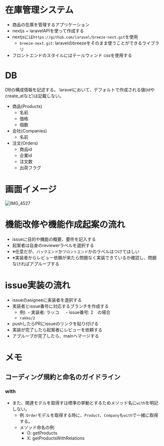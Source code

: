 # 在庫管理システム
- 商品の在庫を管理するアプリケーション
- nextjs + laravelAPIを使って作成する
- nextjsには`https://github.com/laravel/breeze-next.git`を使用
    - `breeze-next.git`: laravelのbreezeをそのまま使うことができるライブラリ
- フロントエンドのスタイルにはテールウィンド cssを使用する

# DB
DBの構成情報を記述する。
laravelにおいて、デフォルトで作成される値(idやcreate_atなど)は記載しない。
- 商品(Products)
    - 名前
    - 価格
    - 個数
- 会社(Companies)
    - 名前
- 注文(Orders)
    - 商品id
    - 企業id
    - 注文数
    - 出荷フラグ
 
# 画面イメージ
![IMG_4527](https://github.com/user-attachments/assets/a8f676c7-4611-43b8-84a3-d809da9886dc)

# 機能改修や機能作成起案の流れ
- issueに目的や機能の概要、要件を記入する
- 起案者は自身のreviewerラベルを選択する
- ※任意だが、`バックエンド`か`フロントエンド`かのラベルはつけてほしい
- ※実装者からレビュー依頼が来たら問題なく実装できているか確認し、問題なければアプルーブする

# issue実装の流れ
- issueのasigneeに実装者を選択する
- 実装者とissue番号に対応するブランチを作成する
    - 例) ・実装者: ラッコ　 ・issue番号: 2　の場合
    - `rakko/2`
- pushしたらPRにissueのリンクを貼り付ける
- 実装が完了したら起案者にレビューを依頼する
- アプルーブが完了したら、mainへマージする

# メモ
## コーディング規約と命名のガイドライン
### with
- また、関連モデルを取得すは標準の挙動とするためメソッド名に`with`を明記しない。
  - 例 :`Order`モデルを取得する時に、`Product`、`Company`も`with`で一緒に取得する。
  - メソッド命名の例:
    - O: getProducts
    - X: getProductsWithRelations
